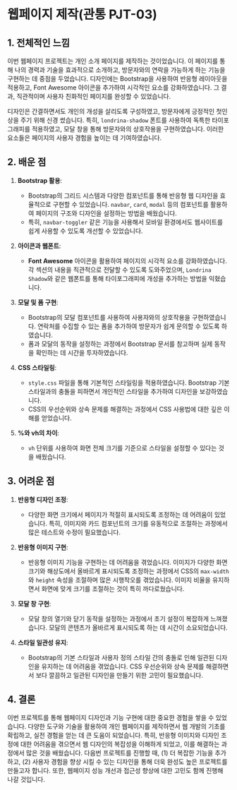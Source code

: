 # 웹페이지 제작(관통 PJT-03) 

## 1. 전체적인 느낌

이번 웹페이지 프로젝트는 개인 소개 페이지를 제작하는 것이었습니다. 이 페이지를 통해 나의 경력과 기술을 효과적으로 소개하고, 방문자와의 연락을 가능하게 하는 기능을 구현하는 데 중점을 두었습니다. 디자인에는 Bootstrap을 사용하여 반응형 레이아웃을 적용하고, Font Awesome 아이콘을 추가하여 시각적인 요소를 강화하였습니다. 그 결과, 직관적이며 사용자 친화적인 페이지를 완성할 수 있었습니다.

디자인은 간결하면서도 개인의 개성을 살리도록 구성하였고, 방문자에게 긍정적인 첫인상을 주기 위해 신경 썼습니다. 특히, `londrina-shadow` 폰트를 사용하여 독특한 타이포그래피를 적용하였고, 모달 창을 통해 방문자와의 상호작용을 구현하였습니다. 이러한 요소들은 페이지의 사용자 경험을 높이는 데 기여하였습니다.

## 2. 배운 점

1. **Bootstrap 활용**:
   - Bootstrap의 그리드 시스템과 다양한 컴포넌트를 통해 반응형 웹 디자인을 효율적으로 구현할 수 있었습니다. `navbar`, `card`, `modal` 등의 컴포넌트를 활용하여 페이지의 구조와 디자인을 설정하는 방법을 배웠습니다.
   - 특히, `navbar-toggler` 같은 기능을 사용해서 모바일 환경에서도 웹사이트를 쉽게 사용할 수 있도록 개선할 수 있었습니다.

2. **아이콘과 웹폰트**:
   - **Font Awesome** 아이콘을 활용하여 페이지의 시각적 요소를 강화하였습니다. 각 섹션의 내용을 직관적으로 전달할 수 있도록 도와주었으며, `Londrina Shadow`와 같은 웹폰트를 통해 타이포그래피에 개성을 추가하는 방법을 익혔습니다.

3. **모달 및 폼 구현**:
   - Bootstrap의 모달 컴포넌트를 사용하여 사용자와의 상호작용을 구현하였습니다. 연락처를 수집할 수 있는 폼을 추가하여 방문자가 쉽게 문의할 수 있도록 하였습니다.
   - 폼과 모달의 동작을 설정하는 과정에서 Bootstrap 문서를 참고하며 실제 동작을 확인하는 데 시간을 투자하였습니다.

4. **CSS 스타일링**:
   - `style.css` 파일을 통해 기본적인 스타일링을 적용하였습니다. Bootstrap 기본 스타일과의 충돌을 피하면서 개인적인 스타일을 추가하여 디자인을 보강하였습니다.
   - CSS의 우선순위와 상속 문제를 해결하는 과정에서 CSS 사용법에 대한 깊은 이해를 얻었습니다.

5. **%와 vh의 차이**:
   - `vh` 단위를 사용하여 화면 전체 크기를 기준으로 스타일을 설정할 수 있다는 것을 배웠습니다. 

## 3. 어려운 점

1. **반응형 디자인 조정**:
   - 다양한 화면 크기에서 페이지가 적절히 표시되도록 조정하는 데 어려움이 있었습니다. 특히, 이미지와 카드 컴포넌트의 크기를 유동적으로 조절하는 과정에서 많은 테스트와 수정이 필요했습니다.

2. **반응형 이미지 구현**:
   - 반응형 이미지 기능을 구현하는 데 어려움을 겪었습니다. 이미지가 다양한 화면 크기와 해상도에서 올바르게 표시되도록 조정하는 과정에서 CSS의 `max-width`와 `height` 속성을 조절하며 많은 시행착오를 겪었습니다. 이미지 비율을 유지하면서 화면에 맞게 크기를 조절하는 것이 특히 까다로웠습니다.

3. **모달 창 구현**:
   - 모달 창의 열기와 닫기 동작을 설정하는 과정에서 초기 설정이 복잡하게 느껴졌습니다. 모달의 콘텐츠가 올바르게 표시되도록 하는 데 시간이 소요되었습니다.

4. **스타일 일관성 유지**:
   - Bootstrap의 기본 스타일과 사용자 정의 스타일 간의 충돌로 인해 일관된 디자인을 유지하는 데 어려움을 겪었습니다. CSS 우선순위와 상속 문제를 해결하면서 보다 깔끔하고 일관된 디자인을 만들기 위한 고민이 필요했습니다.

## 4. 결론

이번 프로젝트를 통해 웹페이지 디자인과 기능 구현에 대한 중요한 경험을 쌓을 수 있었습니다. 다양한 도구와 기술을 활용하여 개인 웹페이지를 제작하면서 웹 개발의 기초를 확립하고, 실전 경험을 얻는 데 큰 도움이 되었습니다. 특히, 반응형 이미지와 디자인 조정에 대한 어려움을 겪으면서 웹 디자인의 복잡성을 이해하게 되었고, 이를 해결하는 과정에서 많은 것을 배웠습니다. 다음번 프로젝트를 진행할 때, (1) 더 복잡한 기능을 추가하고, (2) 사용자 경험을 향상 시킬 수 있는 디자인을 통해 더욱 완성도 높은 프로젝트를 만들고자 합니다. 또한, 웹페이지 성능 개선과 접근성 향상에 대한 고민도 함께 진행해 나갈 것입니다.
